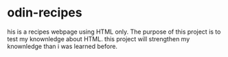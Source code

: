 # odin-recipes
his is a recipes webpage using HTML only.
The purpose of this project is to test my knownledge about HTML.
this project will strengthen my knownledge than i was learned before.